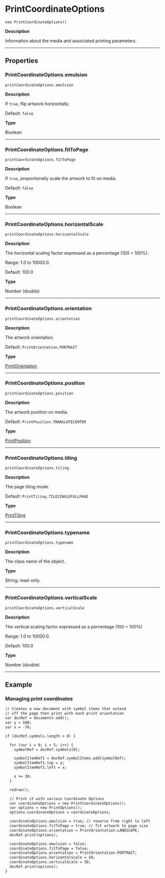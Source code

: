 # PrintCoordinateOptions

`new PrintCoordinateOptions()`

**Description**

Information about the media and associated printing parameters.

---

## Properties

### PrintCoordinateOptions.emulsion

`printCoordinateOptions.emulsion`

**Description**

If `true`, flip artwork horizontally.

Default: `false`

**Type**

Boolean

---

### PrintCoordinateOptions.fitToPage

`printCoordinateOptions.fitToPage`

**Description**

If `true`, proportionally scale the artwork to fit on media.

Default: `false`

**Type**

Boolean

---

### PrintCoordinateOptions.horizontalScale

`printCoordinateOptions.horizontalScale`

**Description**

The horizontal scaling factor expressed as a percentage (100 = 100%).

Range: 1.0 to 10000.0.

Default: 100.0

**Type**

Number (double)

---

### PrintCoordinateOptions.orientation

`printCoordinateOptions.orientation`

**Description**

The artwork orientation.

Default: `PrintOrientation.PORTRAIT`

**Type**

[PrintOrientation](scripting-constants.md#jsobjref-scripting-constants-printorientation)

---

### PrintCoordinateOptions.position

`printCoordinateOptions.position`

**Description**

The artwork position on media.

Default: `PrintPosition.TRANSLATECENTER`

**Type**

[PrintPosition](scripting-constants.md#jsobjref-scripting-constants-printposition)

---

### PrintCoordinateOptions.tiling

`printCoordinateOptions.tiling`

**Description**

The page tiling mode.

Default: `PrintTiling.TILESINGLEFULLPAGE`

**Type**

[PrintTiling](scripting-constants.md#jsobjref-scripting-constants-printtiling)

---

### PrintCoordinateOptions.typename

`printCoordinateOptions.typename`

**Description**

The class name of the object.

**Type**

String; read-only.

---

### PrintCoordinateOptions.verticalScale

`printCoordinateOptions.verticalScale`

**Description**

The vertical scaling factor expressed as a percentage (100 = 100%)

Range: 1.0 to 10000.0.

Default: 100.0

**Type**

Number (double)

---

## Example

### Managing print coordinates

```default
// Creates a new document with symbol items that extend
// off the page then print with each print orientation
var docRef = documents.add();
var y = 500;
var x = -70;

if (docRef.symbols.length > 0) {

  for (var i = 0; i < 5; i++) {
    symbolRef = docRef.symbols[0];

    symbolItemRef1 = docRef.symbolItems.add(symbolRef);
    symbolItemRef1.top = y;
    symbolItemRef1.left = x;

    x += 30;
  }

  redraw();

  // Print it with various Coordinate Options
  var coordinateOptions = new PrintCoordinateOptions();
  var options = new PrintOptions();
  options.coordinateOptions = coordinateOptions;

  coordinateOptions.emulsion = true; // reverse from right to left
  coordinateOptions.fitToPage = true; // fit artwork to page size
  coordinateOptions.orientation = PrintOrientation.LANDSCAPE;
  docRef.print(options);

  coordinateOptions.emulsion = false;
  coordinateOptions.fitToPage = false;
  coordinateOptions.orientation = PrintOrientation.PORTRAIT;
  coordinateOptions.horizontalScale = 50;
  coordinateOptions.verticalScale = 50;
  docRef.print(options);
}
```
